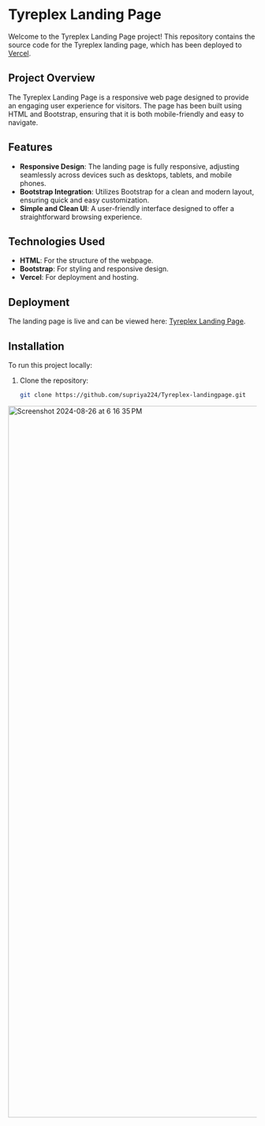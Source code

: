 # Tyreplex Landing Page

Welcome to the Tyreplex Landing Page project! This repository contains the source code for the Tyreplex landing page, which has been deployed to [Vercel](https://tyreplex-landingpage.vercel.app/).

## Project Overview

The Tyreplex Landing Page is a responsive web page designed to provide an engaging user experience for visitors. The page has been built using HTML and Bootstrap, ensuring that it is both mobile-friendly and easy to navigate.

## Features

- **Responsive Design**: The landing page is fully responsive, adjusting seamlessly across devices such as desktops, tablets, and mobile phones.
- **Bootstrap Integration**: Utilizes Bootstrap for a clean and modern layout, ensuring quick and easy customization.
- **Simple and Clean UI**: A user-friendly interface designed to offer a straightforward browsing experience.

## Technologies Used

- **HTML**: For the structure of the webpage.
- **Bootstrap**: For styling and responsive design.
- **Vercel**: For deployment and hosting.

## Deployment

The landing page is live and can be viewed here: [Tyreplex Landing Page](https://tyreplex-landingpage.vercel.app/).

## Installation

To run this project locally:

1. Clone the repository:

   ```bash
   git clone https://github.com/supriya224/Tyreplex-landingpage.git
<img width="1440" alt="Screenshot 2024-08-26 at 6 16 35 PM" src="https://github.com/user-attachments/assets/2ea1f5db-c3a3-43e4-bddb-754f8890ea17">
